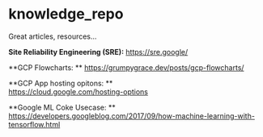 # knowledge_repo
Great articles, resources... 

**Site Reliability Engineering (SRE):**    https://sre.google/

**GCP Flowcharts: **   https://grumpygrace.dev/posts/gcp-flowcharts/

**GCP App hosting opitons: **  
https://cloud.google.com/hosting-options

**Google ML Coke Usecase: **  https://developers.googleblog.com/2017/09/how-machine-learning-with-tensorflow.html
